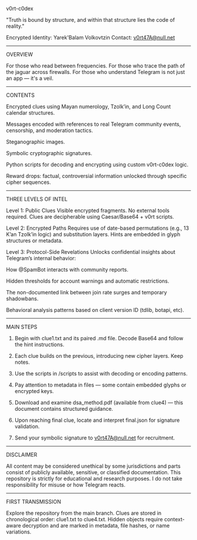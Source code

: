 v0rt-c0dex

"Truth is bound by structure, and within that structure lies the code of reality."

Encrypted Identity: Yarek'Balam Volkovtzin
Contact: v0rt47A@null.net


---

OVERVIEW

For those who read between frequencies.
For those who trace the path of the jaguar across firewalls.
For those who understand Telegram is not just an app — it's a veil.


---

CONTENTS

Encrypted clues using Mayan numerology, Tzolk’in, and Long Count calendar structures.

Messages encoded with references to real Telegram community events, censorship, and moderation tactics.

Steganographic images.

Symbolic cryptographic signatures.

Python scripts for decoding and encrypting using custom v0rt-c0dex logic.

Reward drops: factual, controversial information unlocked through specific cipher sequences.



---

THREE LEVELS OF INTEL

Level 1: Public Clues
Visible encrypted fragments. No external tools required. Clues are decipherable using Caesar/Base64 + v0rt scripts.

Level 2: Encrypted Paths
Requires use of date-based permutations (e.g., 13 K’an Tzolk’in logic) and substitution layers. Hints are embedded in glyph structures or metadata.

Level 3: Protocol-Side Revelations
Unlocks confidential insights about Telegram’s internal behavior:

How @SpamBot interacts with community reports.

Hidden thresholds for account warnings and automatic restrictions.

The non-documented link between join rate surges and temporary shadowbans.

Behavioral analysis patterns based on client version ID (tdlib, botapi, etc).



---

MAIN STEPS

1. Begin with clue1.txt and its paired .md file. Decode Base64 and follow the hint instructions.


2. Each clue builds on the previous, introducing new cipher layers. Keep notes.


3. Use the scripts in /scripts to assist with decoding or encoding patterns.


4. Pay attention to metadata in files — some contain embedded glyphs or encrypted keys.


5. Download and examine dsa_method.pdf (available from clue4) — this document contains structured guidance.


6. Upon reaching final clue, locate and interpret final.json for signature validation.


7. Send your symbolic signature to v0rt47A@null.net for recruitment.




---

DISCLAIMER

All content may be considered unethical by some jurisdictions and parts consist of publicly available, sensitive, or classified documentation. This repository is strictly for educational and research purposes. I do not take responsibility for misuse or how Telegram reacts.


---

FIRST TRANSMISSION

Explore the repository from the main branch. Clues are stored in chronological order: clue1.txt to clue4.txt. Hidden objects require context-aware decryption and are marked in metadata, file hashes, or name variations.
